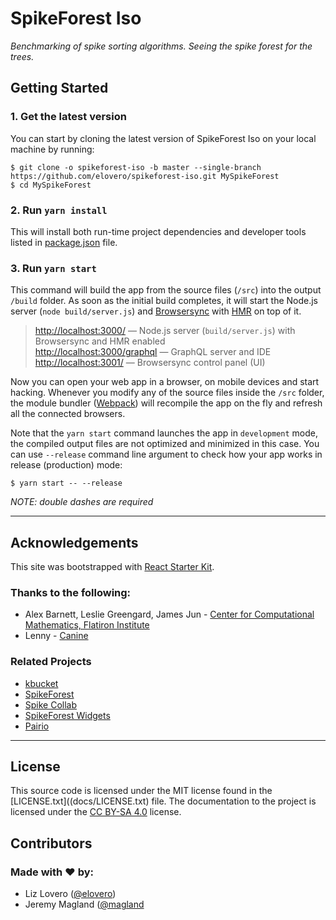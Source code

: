 # SpikeForest Iso

<i>Benchmarking of spike sorting algorithms. Seeing the spike forest for the trees.</i>

## Getting Started

### 1. Get the latest version

You can start by cloning the latest version of SpikeForest Iso on your
local machine by running:

```shell
$ git clone -o spikeforest-iso -b master --single-branch https://github.com/elovero/spikeforest-iso.git MySpikeForest
$ cd MySpikeForest
```

### 2. Run `yarn install`

This will install both run-time project dependencies and developer tools listed
in [package.json](../package.json) file.

### 3. Run `yarn start`

This command will build the app from the source files (`/src`) into the output
`/build` folder. As soon as the initial build completes, it will start the
Node.js server (`node build/server.js`) and
[Browsersync](https://browsersync.io/) with
[HMR](https://webpack.github.io/docs/hot-module-replacement) on top of it.

> [http://localhost:3000/](http://localhost:3000/) — Node.js server
> (`build/server.js`) with Browsersync and HMR enabled\
> [http://localhost:3000/graphql](http://localhost:3000/graphql) — GraphQL server
> and IDE\
> [http://localhost:3001/](http://localhost:3001/) — Browsersync control panel
> (UI)

Now you can open your web app in a browser, on mobile devices and start hacking.
Whenever you modify any of the source files inside the `/src` folder, the module
bundler ([Webpack](http://webpack.github.io/)) will recompile the app on the fly
and refresh all the connected browsers.

Note that the `yarn start` command launches the app in `development` mode, the
compiled output files are not optimized and minimized in this case. You can use
`--release` command line argument to check how your app works in release
(production) mode:

```shell
$ yarn start -- --release
```

_NOTE: double dashes are required_

---

## Acknowledgements

This site was bootstrapped with [React Starter Kit](https://www.reactstarterkit.com).

### Thanks to the following:

* Alex Barnett, Leslie Greengard, James Jun - [Center for Computational Mathematics, Flatiron Institute](https://www.simonsfoundation.org/flatiron/center-for-computational-mathematics/)
* Lenny - [Canine](https://www.instagram.com/lillenlen/)

### Related Projects

* [kbucket](https://github.com/magland/kbclient)
* [SpikeForest](https://github.com/magland/spikeforest)
* [Spike Collab](https://github.com/magland/spike-collab)
* [SpikeForest Widgets](https://github.com/magland/spikeforestwidgets)
* [Pairio](https://github.com/magland/pairio)

---

## License

This source code is licensed under the MIT license found in the [LICENSE.txt]((docs/LICENSE.txt)
file. The documentation to the project is licensed under the
[CC BY-SA 4.0](http://creativecommons.org/licenses/by-sa/4.0/) license.

## Contributors

### Made with ♥ by:

* Liz Lovero ([@elovero](https://github.com/elovero))
* Jeremy Magland ([@magland](https://github.com/magland)
